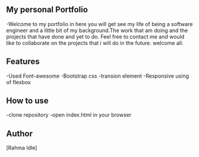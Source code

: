 ## My personal Portfolio
-Welcome to my portfolio in here you will get see my life of being a software engineer and a little bit of my background.The work that am doing and the projects that have done and yet to do. Feel free  to contact me and would like to collaborate on the projects that i will do in the future. welcome all.
 
 ## Features
 -Used Font-awesome
 -Bootstrap css
 -transion element
 -Responsive using of flexbox

 ## How to use 
 -clone repository
 -open index.html in your browser

 ## Author
 [Rahma Idle]
